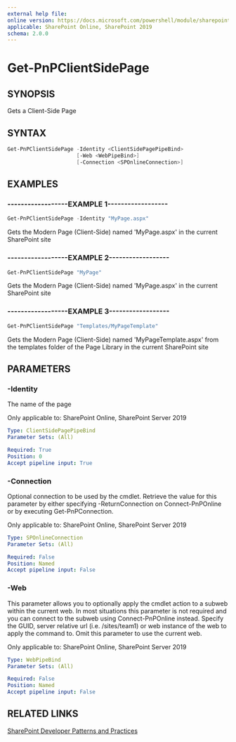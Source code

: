 ```yaml
---
external help file:
online version: https://docs.microsoft.com/powershell/module/sharepoint-pnp/get-pnpclientsidepage
applicable: SharePoint Online, SharePoint 2019
schema: 2.0.0
---
```

# Get-PnPClientSidePage

## SYNOPSIS
Gets a Client-Side Page

## SYNTAX

```powershell
Get-PnPClientSidePage -Identity <ClientSidePagePipeBind>
                      [-Web <WebPipeBind>]
                      [-Connection <SPOnlineConnection>]
```

## EXAMPLES

### ------------------EXAMPLE 1------------------
```powershell
Get-PnPClientSidePage -Identity "MyPage.aspx"
```

Gets the Modern Page (Client-Side) named 'MyPage.aspx' in the current SharePoint site

### ------------------EXAMPLE 2------------------
```powershell
Get-PnPClientSidePage "MyPage"
```

Gets the Modern Page (Client-Side) named 'MyPage.aspx' in the current SharePoint site

### ------------------EXAMPLE 3------------------
```powershell
Get-PnPClientSidePage "Templates/MyPageTemplate"
```

Gets the Modern Page (Client-Side) named 'MyPageTemplate.aspx' from the templates folder of the Page Library in the current SharePoint site

## PARAMETERS

### -Identity
The name of the page

Only applicable to: SharePoint Online, SharePoint Server 2019

```yaml
Type: ClientSidePagePipeBind
Parameter Sets: (All)

Required: True
Position: 0
Accept pipeline input: True
```

### -Connection
Optional connection to be used by the cmdlet. Retrieve the value for this parameter by either specifying -ReturnConnection on Connect-PnPOnline or by executing Get-PnPConnection.

Only applicable to: SharePoint Online, SharePoint Server 2019

```yaml
Type: SPOnlineConnection
Parameter Sets: (All)

Required: False
Position: Named
Accept pipeline input: False
```

### -Web
This parameter allows you to optionally apply the cmdlet action to a subweb within the current web. In most situations this parameter is not required and you can connect to the subweb using Connect-PnPOnline instead. Specify the GUID, server relative url (i.e. /sites/team1) or web instance of the web to apply the command to. Omit this parameter to use the current web.

Only applicable to: SharePoint Online, SharePoint Server 2019

```yaml
Type: WebPipeBind
Parameter Sets: (All)

Required: False
Position: Named
Accept pipeline input: False
```

## RELATED LINKS

[SharePoint Developer Patterns and Practices](https://aka.ms/sppnp)
